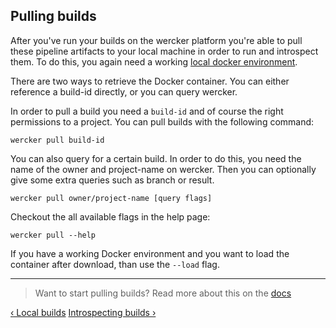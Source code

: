 ## Pulling builds

After you've run your builds on the wercker platform you're able to pull these
pipeline artifacts to your local machine in order to run and introspect them. To
do this, you again need a working
[local docker environment](/learn/basics/the-wercker-cli.html).

There are two ways to retrieve the Docker container. You can either reference a
build-id directly, or you can query wercker.

In order to pull a build you need a `build-id` and of course the right
permissions to a project. You can pull builds with the following
command:

```no-highlight
wercker pull build-id
```

You can also query for a certain build. In order to do this, you need the name
of the owner and project-name on wercker. Then you can optionally give some
extra queries such as branch or result.

```no-highlight
wercker pull owner/project-name [query flags]
```

Checkout the all available flags in the help page:

```no-highlight
wercker pull --help
```

If you have a working Docker environment and you want to load the container
after download, than use the `--load` flag.

- - -
> Want to start pulling builds? Read more about this on the
> [docs](/docs/using-the-cli/pulling-containers.html)

[&lsaquo; Local builds](/learn/build/local-builds.html "nav previous build")
[Introspecting builds &rsaquo;](/learn/build/introspecting-builds.html "nav next build")
